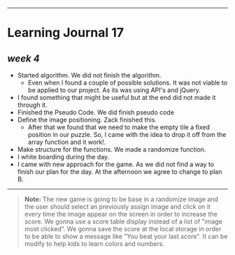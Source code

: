 
----------

# **Learning Journal 17**

## __***week 4***__

 - Started algorithm. We did not finish the algorithm.
	 - Even when I found a couple of possible solutions. It was not viable to be applied to our project. As its was using API's and jQuery.
 - I found something that might be useful but at the end did not made it through it.
 - Finished the Pseudo Code. We did finish pseudo code
 - Define the image positioning. Zack finished this.
	 - After that we found that we need to make the empty tile a fixed position in our puzzle. So, I came with the idea to drop it off from the array function and it work!.
 - Make structure for the functions. We made a randomize function.
 - I white boarding during the day.
 - I came with new approach for the game. As we did not find a way to finish our plan for the day. At the afternoon we agree to change to plan B.


------
> **Note:**
The new game is going to be base in a randomize image and the user should select an previously assign image and click on it every time the image appear on the screen in order to increase the score. We gonna use a score table display instead of a list of "image most clicked". We gonna save the score at the local storage in order to be able to show a message like "You beat your last score". It can be modify to help kids to learn colors and numbers.
